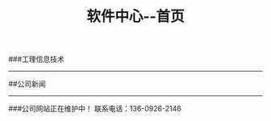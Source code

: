 ﻿---
layout: soft
title: "软件中心--首页"
categories: [newscenter]
---
###工理信息技术
<hr/>
##公司新闻
<hr/>
###公司网站正在维护中！ 联系电话：136-0926-2146


	

